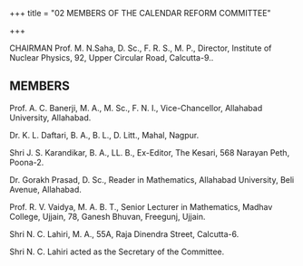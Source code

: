 +++
title = "02 MEMBERS OF THE CALENDAR REFORM COMMITTEE"

+++



CHAIRMAN Prof. M. N.Saha, D. Sc., F. R. S., M. P., Director, Institute of Nuclear Physics, 92, Upper Circular Road, Calcutta-9.. 



## MEMBERS 



Prof. A. C. Banerji, M. A., M. Sc., F. N. I.,  Vice-Chancellor, Allahabad University, Allahabad.  

Dr. K. L. Daftari, B. A., B. L., D. Litt., Mahal, Nagpur.  

Shri J. S. Karandikar, B. A., LL. B., Ex-Editor, The Kesari, 568 Narayan Peth, Poona-2.  

Dr. Gorakh Prasad, D. Sc., Reader in Mathematics, Allahabad University, Beli Avenue, Allahabad.  

Prof. R. V. Vaidya, M. A. B. T., Senior Lecturer in Mathematics, Madhav College, Ujjain, 78, Ganesh Bhuvan, Freegunj, Ujjain.  

Shri N. C. Lahiri, M. A., 55A, Raja Dinendra Street, Calcutta-6.  

Shri N. C. Lahiri acted as the Secretary of the Committee. 


